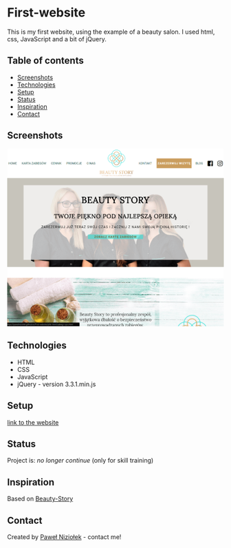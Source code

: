 # First-website

This is my first website, using the example of a beauty salon. I used html, css, JavaScript and a bit of jQuery.

## Table of contents

- [Screenshots](#screenshots)
- [Technologies](#technologies)
- [Setup](#setup)
- [Status](#status)
- [Inspiration](#inspiration)
- [Contact](#contact)

## Screenshots

![Screenshot](./grafika/screenshot.png)

## Technologies

- HTML
- CSS
- JavaScript
- jQuery - version 3.3.1.min.js

## Setup

[link to the website](https://pawelniziolek.github.io/First-website/index.html)

## Status

Project is: _no longer continue_ (only for skill training)

## Inspiration

Based on [Beauty-Story](https://www.beauty-story.pl/)

## Contact

Created by [Paweł Niziołek](pawel.r.niziolek@gmail.com) - contact me!
